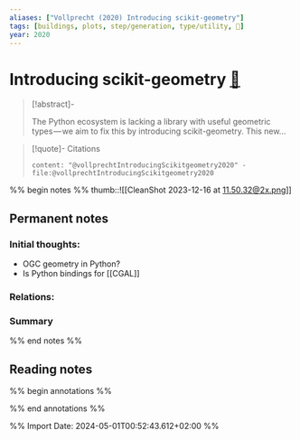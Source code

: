 ```yaml
---
aliases: ["Vollprecht (2020) Introducing scikit-geometry"]
tags: [buildings, plots, step/generation, type/utility, 🔸]
year: 2020
---
```

# Introducing scikit-geometry [📖](zotero://select/library/items/B4NC6TRJ)

> [!abstract]-
> 
> The Python ecosystem is lacking a library with useful geometric types — we aim to fix this by introducing scikit-geometry. This new…
> 

> [!quote]- Citations
> 
> ```query
> content: "@vollprechtIntroducingScikitgeometry2020" -file:@vollprechtIntroducingScikitgeometry2020
> ```

%% begin notes %%
thumb::![[CleanShot 2023-12-16 at 11.50.32@2x.png]]
## Permanent notes
### Initial thoughts:
- OGC geometry in Python?
- Is Python bindings for [[CGAL]]

### Relations:


### Summary


%% end notes %%
## Reading notes
%% begin annotations %%

%% end annotations %%



%% Import Date: 2024-05-01T00:52:43.612+02:00 %%
